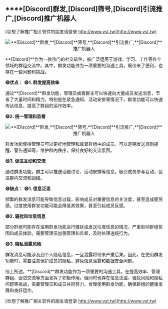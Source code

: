 ## ****[Discord]**群发,**[Discord]**筛号,**[Discord]**引流推广,**[Discord]**推广机器人**

[😍想了解推广相关软件的朋友请登录 http://www.vst.tw](http://www.vst.tw)

 <center><img src="https://vst.tw/MP4/tuiguang/png/1.png" alt="**[Discord]**群发,**[Discord]**筛号,**[Discord]**引流推广,**[Discord]**推广机器人"></center>

**[Discord]**作为一款热门的社交软件，被广泛运用于游戏、学习、工作等各个领域的群组交流中。其中，群发功能作为一项重要的沟通工具，既带来了便利，也存在一些问题和挑战。

**😄优点：**
**😄1. 群发提高效率**

通过**[Discord]**群发功能，管理员或者群主可以快速向大量成员发送消息，节省了大量时间和精力。特别是在紧急通知、活动安排等情况下，群发功能可以快速传达信息，提高了群组的运作效率。

**😄2. 统一管理和监督**

 <center><img src="https://vst.tw/MP4/tuiguang/png/5.png" alt="**[Discord]**群发,**[Discord]**筛号,**[Discord]**引流推广,**[Discord]**推广机器人"></center>

群发功能使得管理员可以更好地管理和监督群组中的成员。可以定期发送规则提醒、警告通知等，维护群内秩序，保持良好的交流氛围。

**😄3. 促进互动和交流**

通过群发功能，群主可以推送话题讨论、活动安排等信息，吸引成员参与互动，促进群内交流和团结。

**😄缺点：**
**😄1. 信息泛滥**

频繁的群发消息可能导致信息过载，影响成员对重要信息的关注度，甚至造成疲劳感。过度使用群发功能可能会降低其效果，甚至引起成员反感。

**😄2. 骚扰和垃圾信息**

部分群组可能存在滥用群发功能进行骚扰或发送垃圾信息的情况，严重影响群组氛围和成员体验。需要管理员加强管理和监督，及时处理违规行为。

**😄3. 隐私泄露风险**

群发消息可能涉及到个人隐私信息，一旦泄露将带来严重后果。因此，在使用群发功能时，需要注意保护成员的隐私，避免信息泄露和数据安全问题。

综上所述，**[Discord]**群发功能作为一项重要的沟通工具，在提高效率、管理群组、促进交流等方面发挥了积极作用。但同时也存在信息泛滥、骚扰风险和隐私问题等挑战，需要管理员和成员共同努力，合理使用群发功能，确保群组的健康发展和良好运作。

[😍想了解推广相关软件的朋友请登录 http://www.vst.tw](http://www.vst.tw)




